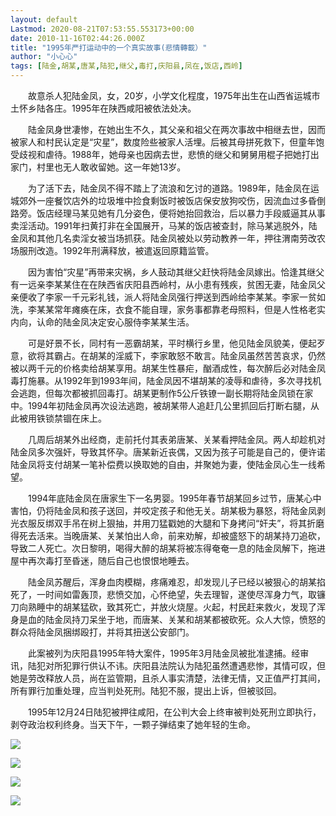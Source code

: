 ```yaml
---
layout: default
Lastmod: 2020-08-21T07:53:55.553173+00:00
date: 2010-11-16T02:44:26.000Z
title: "1995年严打运动中的一个真实故事(悲情轉載）"
author: "小心心"
tags: [陆金,胡某,唐某,陆犯,继父,毒打,庆阳县,凤在,饭店,西岭]
---
```


　　故意杀人犯陆金凤，女，20岁，小学文化程度，1975年出生在山西省运城市土怀乡陆各庄。1995年在陕西咸阳被依法处决。  
  
　　陆金凤身世凄惨，在她出生不久，其父亲和祖父在两次事故中相继去世，因而被家人和村民认定是“灾星”，数度险些被家人活埋。后被其母拼死救下，但童年饱受歧视和虐待。1988年，她母亲也因病去世，悲愤的继父和舅舅用棍子把她打出家门，村里也无人敢收留她。这一年她13岁。  
  
　　为了活下去，陆金凤不得不踏上了流浪和乞讨的道路。1989年，陆金凤在运城郊外一座餐饮店外的垃圾堆中捡食剩饭时被饭店保安放狗咬伤，因流血过多昏倒路旁。饭店经理马某见她有几分姿色，便将她抬回救治，后以暴力手段威逼其从事卖淫活动。1991年扫黄打非在全国展开，马某的饭店被查封，除马某逃脱外，陆金凤和其他几名卖淫女被当场抓获。陆金凤被处以劳动教养一年，押往渭南劳改农场服刑改造。1992年刑满释放，被遣返回原籍监管。  
  
　　因为害怕“灾星”再带来灾祸，乡人鼓动其继父赶快将陆金凤嫁出。恰逢其继父有一远亲李某某住在在陕西省庆阳县西岭村，从小患有残疾，贫困无妻，陆金凤父亲便收了李家一千元彩礼钱，派人将陆金凤强行押送到西岭给李某某。李家一贫如洗，李某某常年瘫痪在床，衣食不能自理，家务事都靠老母照料，但是人性格老实内向，认命的陆金凤决定安心服侍李某某生活。  
  
　　可是好景不长，同村有一恶霸胡某，平时横行乡里，他见陆金凤貌美，便起歹意，欲将其霸占。在胡某的淫威下，李家敢怒不敢言。陆金凤虽然苦苦哀求，仍然被以两千元的价格卖给胡某享用。胡某生性暴疟，酗酒成性，每次醉后必对陆金凤毒打施暴。从1992年到1993年间，陆金凤因不堪胡某的凌辱和虐待，多次寻找机会逃跑，但每次都被抓回毒打。胡某更制作5公斤铁镣一副长期将陆金凤锁在家中。1994年初陆金凤再次设法逃跑，被胡某带人追赶几公里抓回后打断右腿，从此被用铁锁禁锢在床上。  
  
　　几周后胡某外出经商，走前托付其表弟唐某、关某看押陆金凤。两人却趁机对陆金凤多次强奸，导致其怀孕。唐某新近丧偶，又因为孩子可能是自己的，便许诺陆金凤将支付胡某一笔补偿费以换取她的自由，并聚她为妻，使陆金凤心生一线希望。  
  
　　1994年底陆金凤在唐家生下一名男婴。1995年春节胡某回乡过节，唐某心中害怕，仍将陆金凤和孩子送回，并咬定孩子和他无关。胡某极为暴怒，将陆金凤剥光衣服反绑双手吊在树上狠抽，并用刀猛戳她的大腿和下身拷问“奸夫”，将其折磨得死去活来。当晚唐某、关某怕出人命，前来劝解，却被盛怒下的胡某持刀追砍，导致二人死亡。次日黎明，喝得大醉的胡某将被冻得奄奄一息的陆金凤解下，拖进屋中再次毒打至昏迷，随后自己也恨恨地睡去。  
  
　　陆金凤苏醒后，浑身血肉模糊，疼痛难忍，却发现儿子已经以被狠心的胡某掐死了，一时间如雷轰顶，悲愤交加，心怀绝望，失去理智，遂使尽浑身力气，取镰刀向熟睡中的胡某猛砍，致其死亡，并放火烧屋。火起，村民赶来救火，发现了浑身是血的陆金凤持刀呆坐于地，而唐某、关某和胡某都被砍死。众人大惊，愤怒的群众将陆金凤捆绑殴打，并将其扭送公安部门。  
  
　　此案被列为庆阳县1995年特大案件，1995年3月陆金凤被批准逮捕。经审讯，陆犯对所犯罪行供认不讳。庆阳县法院认为陆犯虽然遭遇悲惨，其情可叹，但她是劳改释放人员，尚在监管期，且杀人事实清楚，法律无情，又正值严打其间，所有罪行加重处理，应当判处死刑。陆犯不服，提出上诉，但被驳回。  
  
　　1995年12月24日陆犯被押往咸阳，在公判大会上终审被判处死刑立即执行，剥夺政治权利终身。当天下午，一颗子弹结束了她年轻的生命。  
  
  

![](https://images.weserv.nl/?url=https%3A//img3.doubanio.com/view/note/large/public/p100943856-1.jpg)

![](https://images.weserv.nl/?url=https%3A//img3.doubanio.com/view/note/large/public/p100943856-2.jpg)

![](https://images.weserv.nl/?url=https%3A//img3.doubanio.com/view/note/large/public/p100943856-3.jpg)

![](https://images.weserv.nl/?url=https%3A//img9.doubanio.com/view/note/large/public/p100943856-4.jpg)

